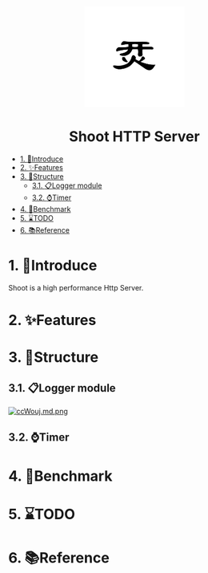 <div align=center><img src="https://github.com/Hanwn/Shoot/blob/dev/pic/logo.png?raw=true" width="200px" height="200px" ></div>

<h1 align=center>Shoot HTTP Server</h1>

- [1. :beginner:Introduce](#1-beginnerintroduce)
- [2. :sparkles:Features](#2-sparklesfeatures)
- [3. :construction:Structure](#3-constructionstructure)
  - [3.1. :clipboard:Logger module](#31-clipboardlogger-module)
  - [3.2. :watch:Timer](#32-watchtimer)
- [4. :rocket:Benchmark](#4-rocketbenchmark)
- [5. :hourglass:TODO](#5-hourglasstodo)
- [6. :books:Reference](#6-booksreference)
# 1. :beginner:Introduce

Shoot is a high performance Http Server.



# 2. :sparkles:Features

# 3. :construction:Structure

## 3.1. :clipboard:Logger module
[![ccWouj.md.png](https://z3.ax1x.com/2021/04/14/ccWouj.md.png)](https://imgtu.com/i/ccWouj)


## 3.2. :watch:Timer

# 4. :rocket:Benchmark





# 5. :hourglass:TODO


# 6. :books:Reference

